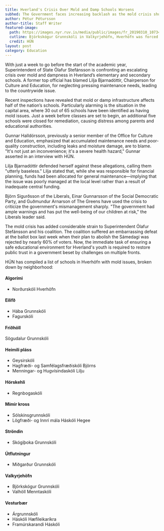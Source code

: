 ```yaml
---
title: Hverland's Crisis Over Mold and Damp Schools Worsens
subhed: The Government faces increasing backlash as the mold crisis shuts down five additional schools in Hverhöfn a week before classes are set to begin.
author: Pétur Pétursson
author-title: Staff Writer
featured-image: 
  path: https://images.nyr.ruv.is/media/public/images/fr_20190310_107349.max-1200x900.jpg
  cutline: Björkskógur Grunnskóli in Valkyrjehöfn, Hverhöfn was forced to cancel classes after mold was found in two bathrooms.
  credit: HÚN
layout: post
category: Education
---
```


With just a week to go before the start of the academic year, Superintendent of State Ólafur Stefánsson is confronting an escalating crisis over mold and dampness in Hverland’s elementary and secondary schools. A former top official has blamed Lilja Bjarnadóttir, Chairperson for Culture and Education, for neglecting pressing maintenance needs, leading to the countrywide issue.

Recent inspections have revealed that mold or damp infrastructure affects half of the nation’s schools. Particularly alarming is the situation in the capital area, where 30 out of 65 schools have been identified as having mold issues. Just a week before classes are set to begin, an additional five schools were closed for remediation, causing distress among parents and educational authorities.

Gunnar Halldórsson, previously a senior member of the Office for Culture and Education, emphasized that accumulated maintenance needs and poor-quality construction, including leaks and moisture damage, are to blame. "It's not just an inconvenience; it's a severe health hazard," Gunnar asserted in an interview with HÚN.

Lilja Bjarnadóttir defended herself against these allegations, calling them "utterly baseless." Lilja stated that, while she was responsible for financial planning, funds had been allocated for general maintenance—implying that the issue was poorly managed at the local level rather than a result of inadequate central funding.

Björn Sigurðsson of the Liberals, Einar Gunnarsson of the Social Democratic Party, and Guðmundur Arnarson of The Greens have used the crisis to criticize the government's mismanagement sharply. "The government had ample warnings and has put the well-being of our children at risk," the Liberals leader said.

The mold crisis has added considerable strain to Superintendent Ólafur Stefánsson and his coalition. The coalition suffered an embarrassing defeat at the ballot box last week when their plan to abolish the Sámedagi was rejected by nearly 60% of voters. Now, the immediate task of ensuring a safe educational environment for Hverland's youth is required to restore public trust in a government beset by challenges on multiple fronts.

HÚN has compiled a list of schools in Hverhöfn with mold issues, broken down by neighborhood:

#### Algorími
* Norðurskóli Hverhöfn

#### Eilífð
* Hába Grunnskóli
* Fagurskóli

#### Friðhöll
Sögudalur Grunnskóli

#### Heimili pláss
* Geysirskóli
* Hagfræði- og Samfélagsfræðiskóli Björns
* Menningar- og Hugvísindaskóli Lilju

#### Hórskehli
* Regnbogaskóli

#### Mímir kross
* Sólskinsgrunnskóli
* Lögfræði- og Innri mála Háskóli Hegee
#### Ströndin
* Skógiþoka Grunnskóli

#### Útflutningur
* Miðgarður Grunnskóli

#### Valkyrjehöfn
* Björkskógur Grunnskóli
* Valhöll Menntaskóli

#### Vesturbær
* Árgrunnskóli
* Háskóli Hæfileikaríkra
* ​​Framúrskarandi Háskóli
